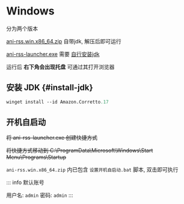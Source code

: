 # Windows

分为两个版本

[ani-rss.win.x86_64.zip](https://github.com/wushuo894/ani-rss/releases/latest/download/ani-rss.win.x86_64.zip) 自带jdk, 解压后即可运行

[ani-rss-launcher.exe](https://github.com/wushuo894/ani-rss/releases/latest/download/ani-rss-launcher.exe) 需要 [自行安装jdk](#install-jdk)

运行后 **右下角会出现托盘** 可通过其打开浏览器

## 安装 JDK {#install-jdk}

```ps
winget install --id Amazon.Corretto.17
```

## 开机自启动

~~将 ani-rss-launcher.exe 创建快捷方式~~

~~将快捷方式移动到 C:\ProgramData\Microsoft\Windows\Start Menu\Programs\Startup~~

`ani-rss.win.x86_64.zip` 内已包含 `设置开机自启动.bat` 脚本, 双击即可执行

::: info 默认账号

用户名: `admin` 密码: `admin`
:::
